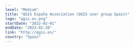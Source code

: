 ```yaml
---
level: "Medium"
title: "QGIS España Association (QGIS user group Spain)"
logo: "qgis.es.png"
startDate: "2022-02-01"
endDate: "2023-02-28"
link: "http://qgis.es/"
country: "Spain"
---
```

